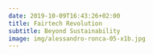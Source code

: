 ```yaml
---
date: 2019-10-09T16:43:26+02:00
title: Fairtech Revolution
subtitle: Beyond Sustainability
image: img/alessandro-ronca-05-x1b.jpg
---
```


<!-- author: 'Alessandro Ronca' -->
<!-- climate-rally-nyc-01-x2.jpg -->
